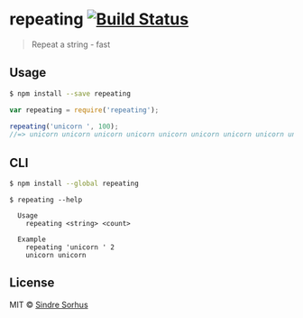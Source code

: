 # repeating [![Build Status](https://travis-ci.org/sindresorhus/repeating.svg?branch=master)](https://travis-ci.org/sindresorhus/repeating)

> Repeat a string - fast


## Usage

```sh
$ npm install --save repeating
```

```js
var repeating = require('repeating');

repeating('unicorn ', 100);
//=> unicorn unicorn unicorn unicorn unicorn unicorn unicorn unicorn unicorn unicorn unicorn unicorn unicorn unicorn unicorn unicorn unicorn unicorn unicorn unicorn unicorn unicorn unicorn unicorn unicorn unicorn unicorn unicorn unicorn unicorn unicorn unicorn unicorn unicorn unicorn unicorn unicorn unicorn unicorn unicorn unicorn unicorn unicorn unicorn unicorn unicorn unicorn unicorn unicorn unicorn unicorn unicorn unicorn unicorn unicorn unicorn unicorn unicorn unicorn unicorn unicorn unicorn unicorn unicorn unicorn unicorn unicorn unicorn unicorn unicorn unicorn unicorn unicorn unicorn unicorn unicorn unicorn unicorn unicorn unicorn unicorn unicorn unicorn unicorn unicorn unicorn unicorn unicorn unicorn unicorn unicorn unicorn unicorn unicorn unicorn unicorn unicorn unicorn unicorn unicorn 
```


## CLI

```sh
$ npm install --global repeating
```

```
$ repeating --help

  Usage
    repeating <string> <count>

  Example
    repeating 'unicorn ' 2
    unicorn unicorn 
```


## License

MIT © [Sindre Sorhus](http://sindresorhus.com)
